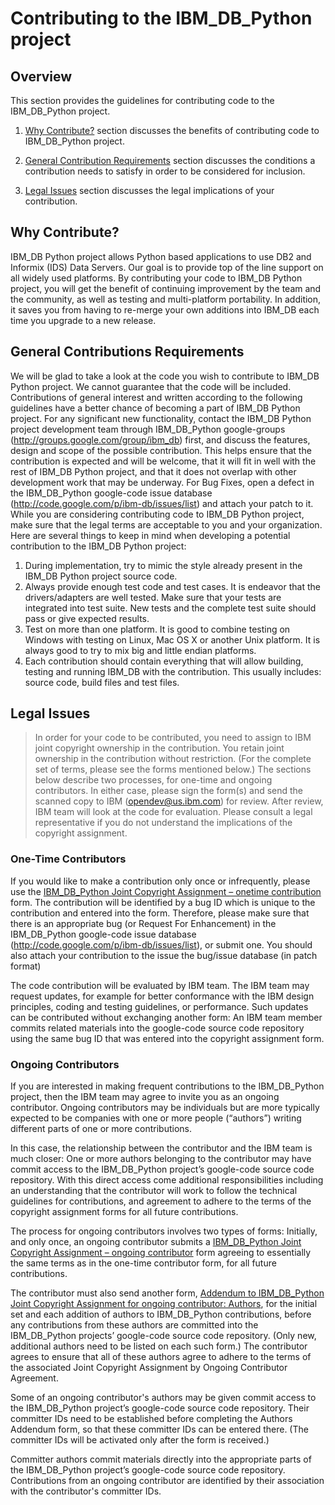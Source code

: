 

# Contributing to the IBM\_DB\_Python project #

## Overview ##

This section provides the guidelines for contributing code to the IBM\_DB\_Python project.

1.	[Why Contribute?](http://code.google.com/p/ibm-db/wiki/Contributions#Why_Contribute?) section discusses the benefits of contributing code to  IBM\_DB\_Python project.

2.	[General Contribution Requirements](http://code.google.com/p/ibm-db/wiki/Contributions#General_Contribution_Requirements)  section discusses the conditions a contribution needs to satisfy in order to be considered for inclusion.

3.	[Legal Issues](http://code.google.com/p/ibm-db/wiki/Contributions#Legal_Issues)  section discusses the legal implications of your contribution.

## Why Contribute? ##

IBM\_DB Python project allows Python based applications to use DB2 and Informix (IDS) Data Servers. Our goal is to provide top of the line support on all widely used platforms. By contributing your code to IBM\_DB Python project, you will get the benefit of continuing improvement by the team and the community, as well as testing and multi-platform portability. In addition, it saves you from having to re-merge your own additions into IBM\_DB each time you upgrade to a new release.


## General Contributions Requirements ##
We will be glad to take a look at the code you wish to contribute to IBM\_DB Python project. We cannot guarantee that the code will be included. Contributions of general interest and written according to the following guidelines have a better chance of becoming a part of IBM\_DB Python project.
For any significant new functionality, contact the IBM\_DB Python project development team through IBM\_DB\_Python google-groups (http://groups.google.com/group/ibm_db) first, and discuss the features, design and scope of the possible contribution. This helps ensure that the contribution is expected and will be welcome, that it will fit in well with the rest of IBM\_DB Python project, and that it does not overlap with other development work that may be underway.
For Bug Fixes, open a defect in the IBM\_DB\_Python google-code issue database (http://code.google.com/p/ibm-db/issues/list) and attach your patch to it.
While you are considering contributing code to IBM\_DB Python project, make sure that the legal terms are acceptable to you and your organization.
Here are several things to keep in mind when developing a potential contribution to the IBM\_DB Python project:
1.	During implementation, try to mimic the style already present in the IBM\_DB Python project source code.
2.	Always provide enough test code and test cases. It is endeavor that  the drivers/adapters are well tested. Make sure that your tests are integrated into test suite. New tests and the complete test suite should pass or give expected results.
3.	Test on more than one platform. It is good to combine testing on Windows with testing on Linux, Mac OS X or another Unix platform. It is always good to try to mix big and little endian platforms.
4.	Each contribution should contain everything that will allow building, testing and running IBM\_DB with the contribution. This usually includes: source code, build files and test files.

## Legal Issues ##
> In order for your code to be contributed, you need to assign to IBM joint copyright ownership in the contribution. You retain joint ownership in the contribution without restriction. (For the complete set of terms, please see the forms mentioned below.)
The sections below describe two processes, for one-time and ongoing contributors. In either case, please sign the form(s) and send the scanned copy to IBM (opendev@us.ibm.com) for review. After review, IBM team will look at the code for evaluation.
Please consult a legal representative if you do not understand the implications of the copyright assignment.

### One-Time Contributors ###

If you would like to make a contribution only once or infrequently, please use the [IBM\_DB\_Python Joint Copyright Assignment – onetime contribution](http://ibm-db.googlecode.com/files/IBM_DB_Python%20Joint%20Copyright%20Assignment%20-%20onetime.pdf) form. The contribution will be identified by a bug ID which is unique to the contribution and entered into the form. Therefore, please make sure that there is an appropriate bug (or Request For Enhancement) in the IBM\_DB\_Python google-code issue database (http://code.google.com/p/ibm-db/issues/list), or submit one. You should also attach your contribution to the issue the bug/issue database (in patch format)

The code contribution will be evaluated by IBM team. The IBM team may request updates, for example for better conformance with the IBM design principles, coding and testing guidelines, or performance. Such updates can be contributed without exchanging another form: An IBM team member commits related materials into the google-code source code repository using the same bug ID that was entered into the copyright assignment form.

### Ongoing Contributors ###

If you are interested in making frequent contributions to the IBM\_DB\_Python project, then the IBM team may agree to invite you as an ongoing contributor. Ongoing contributors may be individuals but are more typically expected to be companies with one or more people (“authors”) writing different parts of one or more contributions.

In this case, the relationship between the contributor and the IBM team is much closer: One or more authors belonging to the contributor may have commit access to the IBM\_DB\_Python project’s google-code source code repository. With this direct access come additional responsibilities including an understanding that the contributor will work to follow the technical guidelines for contributions, and agreement to adhere to the terms of the copyright assignment forms for all future contributions.

The process for ongoing contributors involves two types of forms: Initially, and only once, an ongoing contributor submits a [IBM\_DB\_Python Joint Copyright Assignment – ongoing contributor](http://ibm-db.googlecode.com/files/IBM_DB_Python%20Joint%20Copyright%20Assignment%20-%20ongoing.pdf) form agreeing to essentially the same terms as in the one-time contributor form, for all future contributions.

The contributor must also send another form, [Addendum to IBM\_DB\_Python Joint Copyright Assignment for ongoing contributor: Authors](http://ibm-db.googlecode.com/files/IBM_DB_Python%20Joint%20Copyright%20Addendum%20-%20ongoing.pdf), for the initial set and each addition of authors to IBM\_DB\_Python contributions, before any contributions from these authors are committed into the IBM\_DB\_Python projects’ google-code source code repository. (Only new, additional authors need to be listed on each such form.) The contributor agrees to ensure that all of these authors agree to adhere to the terms of the associated Joint Copyright Assignment by Ongoing Contributor Agreement.

Some of an ongoing contributor's authors may be given commit access to the IBM\_DB\_Python project’s google-code source code repository. Their committer IDs need to be established before completing the Authors Addendum form, so that these committer IDs can be entered there. (The committer IDs will be activated only after the form is received.)

Committer authors commit materials directly into the appropriate parts of the IBM\_DB\_Python project’s google-code source code repository. Contributions from an ongoing contributor are identified by their association with the contributor's committer IDs.